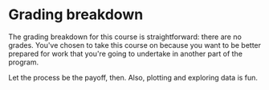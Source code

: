 # Grading breakdown

The grading breakdown for this course is straightforward: there are no grades. You've chosen to take this course on because you want to be better prepared for work that you're going to undertake in another part of the program.

Let the process be the payoff, then. Also, plotting and exploring data is fun.
